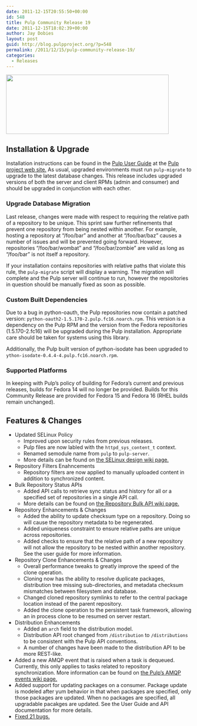 ```yaml
---
date: 2011-12-15T20:55:50+00:00
id: 548
title: Pulp Community Release 19
date: 2011-12-15T18:02:39+00:00
author: Jay Dobies
layout: post
guid: http://blog.pulpproject.org/?p=548
permalink: /2011/12/15/pulp-community-release-19/
categories:
  - Releases
---
```

<!-- more -->
<img src="http://website-pulp.rhcloud.com/wp-content/uploads/2011/12/cr-19.png" alt="" title="Pulp Community Release 19" width="442" height="161" class="aligncenter size-full wp-image-550" srcset="http://www.pulpproject.org/wp-content/uploads/2011/12/cr-19-300x109.png 300w, http://www.pulpproject.org/wp-content/uploads/2011/12/cr-19.png 442w" sizes="(max-width: 442px) 100vw, 442px" />

## Installation &#038; Upgrade

Installation instructions can be found in the [Pulp User Guide](http://pulpproject.org/ug/UGInstallation.html#installation) at the [Pulp project web site.](http://www.pulpproject.org) As usual, upgraded environments must run `pulp-migrate` to upgrade to the latest database changes. This release includes upgraded versions of both the server and client RPMs (admin and consumer) and should be upgraded in conjunction with each other.

### Upgrade Database Migration

Last release, changes were made with respect to requiring the relative path of a repository to be unique. This sprint saw further refinements that prevent one repository from being nested within another. For example, hosting a repository at &#8220;/foo/bar&#8221; and another at &#8220;/foo/bar/baz&#8221; causes a number of issues and will be prevented going forward. However, repositories &#8220;/foo/bar/wombat&#8221; and &#8220;/foo/bar/zombie&#8221; are valid as long as &#8220;/foo/bar&#8221; is not itself a repository.

If your installation contains repositories with relative paths that violate this rule, the `pulp-migrate` script will display a warning. The migration will complete and the Pulp server will continue to run, however the repositories in question should be manually fixed as soon as possible.

### Custom Built Dependencies

Due to a bug in python-oauth, the Pulp repositories now contain a patched version: `python-oauth2-1.5.170-2.pulp.fc16.noarch.rpm`. This version is a dependency on the Pulp RPM and the version from the Fedora repositories (1.5.170-2.fc16) will be upgraded during the Pulp installation. Appropriate care should be taken for systems using this library.

Additionally, the Pulp built version of python-isodate has been upgraded to `ython-isodate-0.4.4-4.pulp.fc16.noarch.rpm`.

### Supported Platforms

In keeping with Pulp&#8217;s policy of building for Fedora&#8217;s current and previous releases, builds for Fedora 14 will no longer be provided. Builds for this Community Release are provided for Fedora 15 and Fedora 16 (RHEL builds remain unchanged).

## Features &#038; Changes

  * Updated SELinux Policy 
      * Improved upon security rules from previous releases.
      * Pulp files are now labled with the `httpd_sys_content_t` context.
      * Renamed semodule name from `pulp` to `pulp-server`.
      * More details can be found on <a href="https://fedorahosted.org/pulp/wiki/SELinux" target="new">the SELinux design wiki page.</a>
  * Repository Filters Enahncements 
      * Repository filters are now applied to manually uploaded content in addition to synchronized content.
  * Bulk Repository Status APIs 
      * Added API calls to retrieve sync status and history for all or a specified set of repositories in a single API call.
      * More details can be found on <a href="https://fedorahosted.org/pulp/wiki/RepoBulkAPIEnhancements" target="new">the Repository Bulk API wiki page.</a>
  * Repository Enhancements &#038; Changes 
      * Added the ability to update checksum type on a repository. Doing so will cause the repository metadata to be regenerated.
      * Added uniqueness constraint to ensure relative paths are unique across repositories.
      * Added checks to ensure that the relative path of a new repository will not allow the repository to be nested within another repository. See the user guide for more information.
  * Repository Clone Enhancements &#038; Changes 
      * Overall performance tweaks to greatly improve the speed of the clone operation.
      * Cloning now has the ability to resolve duplicate packages, distribution tree missing sub-directories, and metadata checksum mismatches between filesystem and database.
      * Changed cloned repository symlinks to refer to the central package location instead of the parent repository.
      * Added the clone operation to the persistent task framework, allowing an in process clone to be resumed on server restart.
  * Distribution Enhancements 
      * Added an `arch` field to the distribution model.
      * Distribution API root changed from `/distribution` to `/distributions` to be consistent with the Pulp API conventions.
      * A number of changes have been made to the distribution API to be more REST-like.
  * Added a new AMQP event that is raised when a task is dequeued. Currently, this only applies to tasks related to repository synchronization. More information can be found on <a href="https://fedorahosted.org/pulp/wiki/QpidEvents" target="new">the Pulp&#8217;s AMQP events wiki page.</a>
  * Added support for updating packages on a consumer. Package update is modeled after yum behavior in that when packages are specified, only those packages are updated. When no packages are specified, all upgradable pacakges are updated. See the User Guide and API documentation for more details.
  * <a href="https://bugzilla.redhat.com/buglist.cgi?target_release=Sprint%2030&#038;query_format=advanced&#038;bug_status=VERIFIED&#038;product=Pulp&#038;classification=Community" target="new">Fixed 21 bugs.</a>